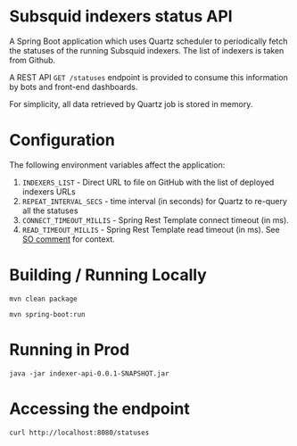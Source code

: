 # Subsquid indexers status API

A Spring Boot application which uses Quartz scheduler to periodically fetch the statuses of the running Subsquid indexers. The list of indexers is taken from Github. 

A REST API `GET /statuses` endpoint is provided to consume this information by bots and front-end dashboards.

For simplicity, all data retrieved by Quartz job is stored in memory. 

# Configuration  

The following environment variables affect the application:
1. `INDEXERS_LIST` - Direct URL to file on GitHub with the list of deployed indexers URLs
2. `REPEAT_INTERVAL_SECS` - time interval (in seconds) for Quartz to re-query all the statuses
3. `CONNECT_TIMEOUT_MILLIS` - Spring Rest Template connect timeout (in ms). 
4. `READ_TIMEOUT_MILLIS` - Spring Rest Template read timeout (in ms). See [SO comment](https://stackoverflow.com/a/3069450) for context.

# Building / Running Locally  

`mvn clean package`

`mvn spring-boot:run`

# Running in Prod
`java -jar indexer-api-0.0.1-SNAPSHOT.jar`

# Accessing the endpoint

`curl http://localhost:8080/statuses`
